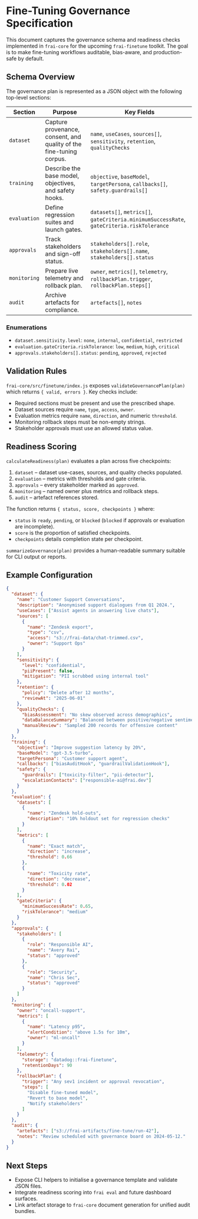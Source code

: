 # Fine-Tuning Governance Specification

This document captures the governance schema and readiness checks implemented in `frai-core` for the upcoming `frai-finetune` toolkit. The goal is to make fine-tuning workflows auditable, bias-aware, and production-safe by default.

## Schema Overview

The governance plan is represented as a JSON object with the following top-level sections:

| Section | Purpose | Key Fields |
| --- | --- | --- |
| `dataset` | Capture provenance, consent, and quality of the fine-tuning corpus. | `name`, `useCases`, `sources[]`, `sensitivity`, `retention`, `qualityChecks` |
| `training` | Describe the base model, objectives, and safety hooks. | `objective`, `baseModel`, `targetPersona`, `callbacks[]`, `safety.guardrails[]` |
| `evaluation` | Define regression suites and launch gates. | `datasets[]`, `metrics[]`, `gateCriteria.minimumSuccessRate`, `gateCriteria.riskTolerance` |
| `approvals` | Track stakeholders and sign-off status. | `stakeholders[].role`, `stakeholders[].name`, `stakeholders[].status` |
| `monitoring` | Prepare live telemetry and rollback plan. | `owner`, `metrics[]`, `telemetry`, `rollbackPlan.trigger`, `rollbackPlan.steps[]` |
| `audit` | Archive artefacts for compliance. | `artefacts[]`, `notes` |

### Enumerations
- `dataset.sensitivity.level`: `none`, `internal`, `confidential`, `restricted`
- `evaluation.gateCriteria.riskTolerance`: `low`, `medium`, `high`, `critical`
- `approvals.stakeholders[].status`: `pending`, `approved`, `rejected`

## Validation Rules

`frai-core/src/finetune/index.js` exposes `validateGovernancePlan(plan)` which returns `{ valid, errors }`. Key checks include:
- Required sections must be present and use the prescribed shape.
- Dataset sources require `name`, `type`, `access`, `owner`.
- Evaluation metrics require `name`, `direction`, and numeric `threshold`.
- Monitoring rollback steps must be non-empty strings.
- Stakeholder approvals must use an allowed status value.

## Readiness Scoring

`calculateReadiness(plan)` evaluates a plan across five checkpoints:

1. `dataset` – dataset use-cases, sources, and quality checks populated.
2. `evaluation` – metrics with thresholds and gate criteria.
3. `approvals` – every stakeholder marked as `approved`.
4. `monitoring` – named owner plus metrics and rollback steps.
5. `audit` – artefact references stored.

The function returns `{ status, score, checkpoints }` where:
- `status` is `ready`, `pending`, or `blocked` (`blocked` if approvals or evaluation are incomplete).
- `score` is the proportion of satisfied checkpoints.
- `checkpoints` details completion state per checkpoint.

`summarizeGovernance(plan)` provides a human-readable summary suitable for CLI output or reports.

## Example Configuration

```json
{
  "dataset": {
    "name": "Customer Support Conversations",
    "description": "Anonymised support dialogues from Q1 2024.",
    "useCases": ["Assist agents in answering live chats"],
    "sources": [
      {
        "name": "Zendesk export",
        "type": "csv",
        "access": "s3://frai-data/chat-trimmed.csv",
        "owner": "Support Ops"
      }
    ],
    "sensitivity": {
      "level": "confidential",
      "piiPresent": false,
      "mitigation": "PII scrubbed using internal tool"
    },
    "retention": {
      "policy": "Delete after 12 months",
      "reviewAt": "2025-06-01"
    },
    "qualityChecks": {
      "biasAssessment": "No skew observed across demographics",
      "dataBalanceSummary": "Balanced between positive/negative sentiment",
      "manualReview": "Sampled 200 records for offensive content"
    }
  },
  "training": {
    "objective": "Improve suggestion latency by 20%",
    "baseModel": "gpt-3.5-turbo",
    "targetPersona": "Customer support agent",
    "callbacks": ["biasAuditHook", "guardrailValidationHook"],
    "safety": {
      "guardrails": ["toxicity-filter", "pii-detector"],
      "escalationContacts": ["responsible-ai@frai.dev"]
    }
  },
  "evaluation": {
    "datasets": [
      {
        "name": "Zendesk hold-outs",
        "description": "10% holdout set for regression checks"
      }
    ],
    "metrics": [
      {
        "name": "Exact match",
        "direction": "increase",
        "threshold": 0.66
      },
      {
        "name": "Toxicity rate",
        "direction": "decrease",
        "threshold": 0.02
      }
    ],
    "gateCriteria": {
      "minimumSuccessRate": 0.65,
      "riskTolerance": "medium"
    }
  },
  "approvals": {
    "stakeholders": [
      {
        "role": "Responsible AI",
        "name": "Avery Rai",
        "status": "approved"
      },
      {
        "role": "Security",
        "name": "Chris Sec",
        "status": "approved"
      }
    ]
  },
  "monitoring": {
    "owner": "oncall-support",
    "metrics": [
      {
        "name": "Latency p95",
        "alertCondition": "above 1.5s for 10m",
        "owner": "ml-oncall"
      }
    ],
    "telemetry": {
      "storage": "datadog::frai-finetune",
      "retentionDays": 90
    },
    "rollbackPlan": {
      "trigger": "Any sev1 incident or approval revocation",
      "steps": [
        "Disable fine-tuned model",
        "Revert to base model",
        "Notify stakeholders"
      ]
    }
  },
  "audit": {
    "artefacts": ["s3://frai-artifacts/fine-tune/run-42"],
    "notes": "Review scheduled with governance board on 2024-05-12."
  }
}
```

## Next Steps
- Expose CLI helpers to initialise a governance template and validate JSON files.
- Integrate readiness scoring into `frai eval` and future dashboard surfaces.
- Link artefact storage to `frai-core` document generation for unified audit bundles.
